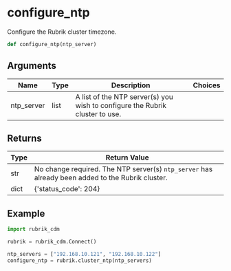 # configure_ntp

Configure the Rubrik cluster timezone.
```py
def configure_ntp(ntp_server)
```

## Arguments
| Name        | Type | Description                                                                 | Choices |
|-------------|------|-----------------------------------------------------------------------------|---------|
| ntp_server  | list  | A list of the NTP server(s) you wish to configure the Rubrik cluster to use. |         |

## Returns
| Type | Return Value                                                                                   |
|------|-----------------------------------------------------------------------------------------------|
| str  | No change required. The NTP server(s) `ntp_server` has already been added to the Rubrik cluster. |
| dict  | {'status_code': 204} |
## Example
```py
import rubrik_cdm

rubrik = rubrik_cdm.Connect()

ntp_servers = ["192.168.10.121", "192.168.10.122"]
configure_ntp = rubrik.cluster_ntp(ntp_servers)
```